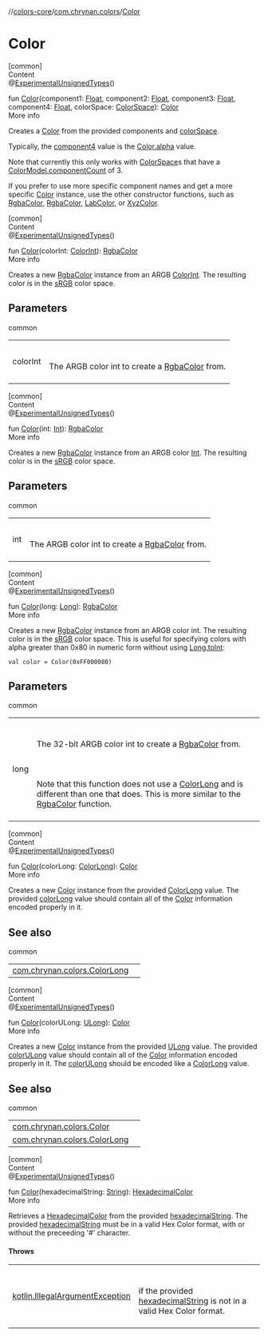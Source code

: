 //[colors-core](../../index.md)/[com.chrynan.colors](index.md)/[Color](-color.md)



# Color  
[common]  
Content  
@[ExperimentalUnsignedTypes](https://kotlinlang.org/api/latest/jvm/stdlib/kotlin/-experimental-unsigned-types/index.html)()  
  
fun [Color](-color.md)(component1: [Float](https://kotlinlang.org/api/latest/jvm/stdlib/kotlin/-float/index.html), component2: [Float](https://kotlinlang.org/api/latest/jvm/stdlib/kotlin/-float/index.html), component3: [Float](https://kotlinlang.org/api/latest/jvm/stdlib/kotlin/-float/index.html), component4: [Float](https://kotlinlang.org/api/latest/jvm/stdlib/kotlin/-float/index.html), colorSpace: [ColorSpace](../com.chrynan.colors.space/-color-space/index.md)): [Color](-color/index.md)  
More info  


Creates a [Color](-color/index.md) from the provided components and [colorSpace](-color.md).



Typically, the [component4](-color.md) value is the [Color.alpha](-color/alpha.md) value.



Note that currently this only works with [ColorSpace](../com.chrynan.colors.space/-color-space/index.md)s that have a [ColorModel.componentCount](../com.chrynan.colors.space/-color-model/component-count.md) of 3.



If you prefer to use more specific component names and get a more specific [Color](-color/index.md) instance, use the other constructor functions, such as [RgbaColor](-rgba-color/index.md), [RgbaColor](-rgba-color/index.md), [LabColor](-lab-color/index.md), or [XyzColor](-xyz-color/index.md).

  


[common]  
Content  
@[ExperimentalUnsignedTypes](https://kotlinlang.org/api/latest/jvm/stdlib/kotlin/-experimental-unsigned-types/index.html)()  
  
fun [Color](-color.md)(colorInt: [ColorInt](-color-int/index.md)): [RgbaColor](-rgba-color/index.md)  
More info  


Creates a new [RgbaColor](-rgba-color/index.md) instance from an ARGB [ColorInt](-color-int/index.md). The resulting color is in the [sRGB](../com.chrynan.colors.space/-color-spaces/-s-r-g-b.md) color space.



## Parameters  
  
common  
  
| | |
|---|---|
| <a name="com.chrynan.colors//Color/#com.chrynan.colors.ColorInt/PointingToDeclaration/"></a>colorInt| <a name="com.chrynan.colors//Color/#com.chrynan.colors.ColorInt/PointingToDeclaration/"></a><br><br>The ARGB color int to create a [RgbaColor](-rgba-color/index.md) from.<br><br>|
  
  


[common]  
Content  
@[ExperimentalUnsignedTypes](https://kotlinlang.org/api/latest/jvm/stdlib/kotlin/-experimental-unsigned-types/index.html)()  
  
fun [Color](-color.md)(int: [Int](https://kotlinlang.org/api/latest/jvm/stdlib/kotlin/-int/index.html)): [RgbaColor](-rgba-color/index.md)  
More info  


Creates a new [RgbaColor](-rgba-color/index.md) instance from an ARGB color [Int](https://kotlinlang.org/api/latest/jvm/stdlib/kotlin/-int/index.html). The resulting color is in the [sRGB](../com.chrynan.colors.space/-color-spaces/-s-r-g-b.md) color space.



## Parameters  
  
common  
  
| | |
|---|---|
| <a name="com.chrynan.colors//Color/#kotlin.Int/PointingToDeclaration/"></a>int| <a name="com.chrynan.colors//Color/#kotlin.Int/PointingToDeclaration/"></a><br><br>The ARGB color int to create a [RgbaColor](-rgba-color/index.md) from.<br><br>|
  
  


[common]  
Content  
@[ExperimentalUnsignedTypes](https://kotlinlang.org/api/latest/jvm/stdlib/kotlin/-experimental-unsigned-types/index.html)()  
  
fun [Color](-color.md)(long: [Long](https://kotlinlang.org/api/latest/jvm/stdlib/kotlin/-long/index.html)): [RgbaColor](-rgba-color/index.md)  
More info  


Creates a new [RgbaColor](-rgba-color/index.md) instance from an ARGB color int. The resulting color is in the [sRGB](../com.chrynan.colors.space/-color-spaces/-s-r-g-b.md) color space. This is useful for specifying colors with alpha greater than 0x80 in numeric form without using [Long.toInt](https://kotlinlang.org/api/latest/jvm/stdlib/kotlin/-long/to-int.html):

    val color = Color(0xFF000080)

## Parameters  
  
common  
  
| | |
|---|---|
| <a name="com.chrynan.colors//Color/#kotlin.Long/PointingToDeclaration/"></a>long| <a name="com.chrynan.colors//Color/#kotlin.Long/PointingToDeclaration/"></a><br><br>The 32-bit ARGB color int to create a [RgbaColor](-rgba-color/index.md) from.<br><br><br><br>Note that this function does not use a [ColorLong](-color-long/index.md) and is different than one that does. This is more similar to the [RgbaColor](-rgba-color/index.md) function.<br><br>|
  
  


[common]  
Content  
@[ExperimentalUnsignedTypes](https://kotlinlang.org/api/latest/jvm/stdlib/kotlin/-experimental-unsigned-types/index.html)()  
  
fun [Color](-color.md)(colorLong: [ColorLong](-color-long/index.md)): [Color](-color/index.md)  
More info  


Creates a new [Color](-color/index.md) instance from the provided [ColorLong](-color-long/index.md) value. The provided [colorLong](-color.md) value should contain all of the [Color](-color/index.md) information encoded properly in it.



## See also  
  
common  
  
| | |
|---|---|
| <a name="com.chrynan.colors//Color/#com.chrynan.colors.ColorLong/PointingToDeclaration/"></a>[com.chrynan.colors.ColorLong](-color-long/index.md)| <a name="com.chrynan.colors//Color/#com.chrynan.colors.ColorLong/PointingToDeclaration/"></a>|
  
  


[common]  
Content  
@[ExperimentalUnsignedTypes](https://kotlinlang.org/api/latest/jvm/stdlib/kotlin/-experimental-unsigned-types/index.html)()  
  
fun [Color](-color.md)(colorULong: [ULong](https://kotlinlang.org/api/latest/jvm/stdlib/kotlin/-u-long/index.html)): [Color](-color/index.md)  
More info  


Creates a new [Color](-color/index.md) instance from the provided [ULong](-color.md) value. The provided [colorULong](-color.md) value should contain all of the [Color](-color/index.md) information encoded properly in it. The [colorULong](-color.md) should be encoded like a [ColorLong](-color-long/index.md) value.



## See also  
  
common  
  
| | |
|---|---|
| <a name="com.chrynan.colors//Color/#kotlin.ULong/PointingToDeclaration/"></a>[com.chrynan.colors.Color](-color/index.md)| <a name="com.chrynan.colors//Color/#kotlin.ULong/PointingToDeclaration/"></a>|
| <a name="com.chrynan.colors//Color/#kotlin.ULong/PointingToDeclaration/"></a>[com.chrynan.colors.ColorLong](-color-long/index.md)| <a name="com.chrynan.colors//Color/#kotlin.ULong/PointingToDeclaration/"></a>|
  
  


[common]  
Content  
@[ExperimentalUnsignedTypes](https://kotlinlang.org/api/latest/jvm/stdlib/kotlin/-experimental-unsigned-types/index.html)()  
  
fun [Color](-color.md)(hexadecimalString: [String](https://kotlinlang.org/api/latest/jvm/stdlib/kotlin/-string/index.html)): [HexadecimalColor](-hexadecimal-color/index.md)  
More info  


Retrieves a [HexadecimalColor](-hexadecimal-color/index.md) from the provided [hexadecimalString](-color.md). The provided [hexadecimalString](-color.md) must be in a valid Hex Color format, with or without the preceeding '#' character.



#### Throws  
  
| | |
|---|---|
| <a name="com.chrynan.colors//Color/#kotlin.String/PointingToDeclaration/"></a>[kotlin.IllegalArgumentException](https://kotlinlang.org/api/latest/jvm/stdlib/kotlin/-illegal-argument-exception/index.html)| <a name="com.chrynan.colors//Color/#kotlin.String/PointingToDeclaration/"></a><br><br>if the provided [hexadecimalString](-color.md) is not in a valid Hex Color format.<br><br>|
  



